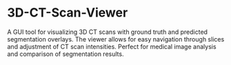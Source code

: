 # 3D-CT-Scan-Viewer
A GUI tool for visualizing 3D CT scans with ground truth and predicted segmentation overlays. The viewer allows for easy navigation through slices and adjustment of CT scan intensities. Perfect for medical image analysis and comparison of segmentation results.
